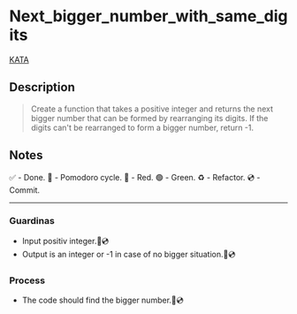 # Next_bigger_number_with_same_digits

[KATA](https://www.codewars.com/kata/55983863da40caa2c900004e/train/python)

## Description

> Create a function that takes a positive integer and returns the next bigger number that can be formed by rearranging its digits.
>If the digits can't be rearranged to form a bigger number, return -1.

## Notes

 ✅ - Done.
 🍅 - Pomodoro cycle.
 🔴 - Red.
 🟢 - Green.
 ♻️ - Refactor.
 💿 - Commit.

---

### Guardinas

- Input positiv integer.🔴💿
- Output is an integer or -1 in case of no bigger situation.🔴💿

### Process

- The code should find the bigger number.🔴💿
